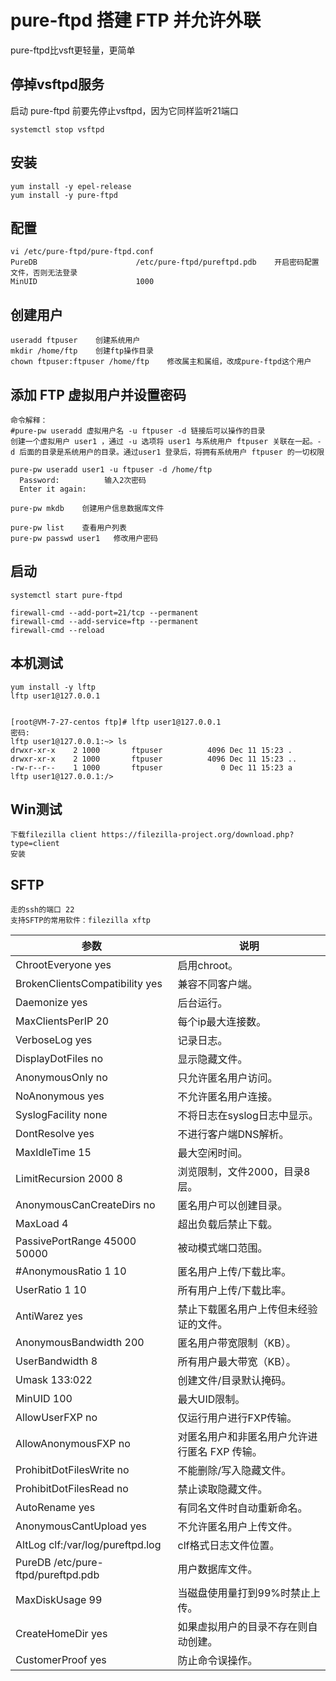 # pure-ftpd 搭建 FTP 并允许外联
pure-ftpd比vsft更轻量，更简单

## 停掉vsftpd服务
启动 pure-ftpd 前要先停止vsftpd，因为它同样监听21端口
```
systemctl stop vsftpd
```

## 安装
```
yum install -y epel-release
yum install -y pure-ftpd
```

## 配置
```
vi /etc/pure-ftpd/pure-ftpd.conf
PureDB                      /etc/pure-ftpd/pureftpd.pdb    开启密码配置文件，否则无法登录
MinUID                      1000
```

## 创建用户
```
useradd ftpuser    创建系统用户
mkdir /home/ftp    创建ftp操作目录
chown ftpuser:ftpuser /home/ftp    修改属主和属组，改成pure-ftpd这个用户
```

## 添加 FTP 虚拟用户并设置密码
```
命令解释：
#pure-pw useradd 虚拟用户名 -u ftpuser -d 链接后可以操作的目录
创建一个虚拟用户 user1 ，通过 -u 选项将 user1 与系统用户 ftpuser 关联在一起。-d 后面的目录是系统用户的目录。通过user1 登录后，将拥有系统用户 ftpuser 的一切权限

pure-pw useradd user1 -u ftpuser -d /home/ftp     
  Password:          输入2次密码
  Enter it again: 

pure-pw mkdb    创建用户信息数据库文件

pure-pw list    查看用户列表
pure-pw passwd user1   修改用户密码
```

## 启动
```
systemctl start pure-ftpd

firewall-cmd --add-port=21/tcp --permanent
firewall-cmd --add-service=ftp --permanent
firewall-cmd --reload
```

## 本机测试
```
yum install -y lftp
lftp user1@127.0.0.1


[root@VM-7-27-centos ftp]# lftp user1@127.0.0.1
密码: 
lftp user1@127.0.0.1:~> ls                      
drwxr-xr-x    2 1000       ftpuser          4096 Dec 11 15:23 .
drwxr-xr-x    2 1000       ftpuser          4096 Dec 11 15:23 ..
-rw-r--r--    1 1000       ftpuser             0 Dec 11 15:23 a
lftp user1@127.0.0.1:/>
```


## Win测试
```
下载filezilla client https://filezilla-project.org/download.php?type=client
安装
```

## SFTP
```
走的ssh的端口 22
支持SFTP的常用软件：filezilla xftp 
```

|参数|说明
|--|--|        
|ChrootEveryone yes|启用chroot。|
BrokenClientsCompatibility yes|	兼容不同客户端。
Daemonize yes	|后台运行。
MaxClientsPerIP 20	|每个ip最大连接数。
VerboseLog yes	|记录日志。
DisplayDotFiles no|	显示隐藏文件。
AnonymousOnly no|	只允许匿名用户访问。
NoAnonymous yes|	不允许匿名用户连接。
SyslogFacility none|	不将日志在syslog日志中显示。
DontResolve yes	|不进行客户端DNS解析。
MaxIdleTime 15	|最大空闲时间。
LimitRecursion 2000 8	|浏览限制，文件2000，目录8层。
AnonymousCanCreateDirs no	|匿名用户可以创建目录。
MaxLoad 4|	超出负载后禁止下载。
PassivePortRange 45000 50000	|被动模式端口范围。
#AnonymousRatio 1 10	|匿名用户上传/下载比率。
UserRatio 1 10	|所有用户上传/下载比率。
AntiWarez yes|	禁止下载匿名用户上传但未经验证的文件。
AnonymousBandwidth 200	|匿名用户带宽限制（KB）。
UserBandwidth 8	|所有用户最大带宽（KB）。
Umask 133:022	|创建文件/目录默认掩码。
MinUID 100	|最大UID限制。
AllowUserFXP no	|仅运行用户进行FXP传输。
AllowAnonymousFXP no	|对匿名用户和非匿名用户允许进行匿名 FXP 传输。
ProhibitDotFilesWrite no	|不能删除/写入隐藏文件。
ProhibitDotFilesRead no	|禁止读取隐藏文件。
AutoRename yes	|有同名文件时自动重新命名。
AnonymousCantUpload yes	|不允许匿名用户上传文件。
AltLog clf:/var/log/pureftpd.log	|clf格式日志文件位置。
PureDB /etc/pure-ftpd/pureftpd.pdb	|用户数据库文件。
MaxDiskUsage 99|	当磁盘使用量打到99%时禁止上传。
CreateHomeDir yes	|如果虚拟用户的目录不存在则自动创建。
CustomerProof yes	|防止命令误操作。
